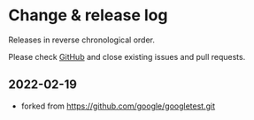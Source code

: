 # Change & release log

Releases in reverse chronological order.

Please check
[GitHub](https://github.com/xpack-3rd-party/googletest-xpack/issues/)
and close existing issues and pull requests.

## 2022-02-19

- forked from <https://github.com/google/googletest.git>

